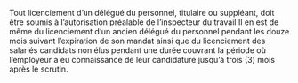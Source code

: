 Tout licenciement d’un délégué du personnel, titulaire ou suppléant, doit être soumis à l’autorisation préalable de l’inspecteur du travail
Il en est de même du licenciement d’un ancien délégué du personnel pendant les douze mois suivant l’expiration de son mandat ainsi que du licenciement des salariés candidats non élus pendant une durée couvrant la période où l’employeur a eu connaissance de leur candidature jusqu’à trois (3) mois après le scrutin.